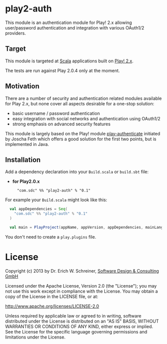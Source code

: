 play2-auth
==========

This module is an authentication module for Play! 2.x allowing user/password authentication and integration with various OAuth1/2 providers.

Target
------

This module is targeted at [Scala](http://www.scala-lang.org) applications built on [Play! 2.x](http://www.playframework.org).

The tests are run against Play 2.0.4 only at the moment.

Motivation
----------

There are a number of security and authentication related modules available for Play 2.x, but none cover all aspects desirable for a one-stop solution:

- basic username / password authentication
- easy integration with social networks and authentication using OAuth1/2
- strong emphasis on advanced security features

This module is largely based on the Play! module [play-authenticate](https://github.com/joscha/play-authenticate) initiated by Joscha Feth which offers a good solution for the first two points, but is implemented in Java. 

Installation
------------

Add a dependency declaration into your `Build.scala` or `build.sbt` file:

* __for Play2.0.x__

        "com.sdc" %% "play2-auth" % "0.1"

For example your `Build.scala` might look like this:

```scala
  val appDependencies = Seq(
    "com.sdc" %% "play2-auth" % "0.1"
  )

  val main = PlayProject(appName, appVersion, appDependencies, mainLang = SCALA)
```

You don't need to create a `play.plugins` file.

License
=======

Copyright (c) 2013 by Dr. Erich W. Schreiner, [Software Design & Consulting GmbH](http://www.sdc-software.com)

Licensed under the Apache License, Version 2.0 (the "License"); you may not use this work except in compliance with the License. You may obtain a copy of the License in the LICENSE file, or at:

http://www.apache.org/licenses/LICENSE-2.0

Unless required by applicable law or agreed to in writing, software distributed under the License is distributed on an "AS IS" BASIS, WITHOUT WARRANTIES OR CONDITIONS OF ANY KIND, either express or implied. See the License for the specific language governing permissions and limitations under the License.


[securesocial2]: https://github.com/jaliss/securesocial
[deadbolt2]: https://github.com/schaloner/deadbolt-2
[Play20StartApp]: https://github.com/yesnault/Play20StartApp